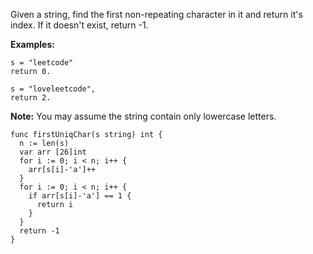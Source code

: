 Given a string, find the first non-repeating character in it and return it's index. If it doesn't exist, return -1.

**Examples:**
```
s = "leetcode"
return 0.

s = "loveleetcode",
return 2.
```
**Note:** You may assume the string contain only lowercase letters.

```golang
func firstUniqChar(s string) int {
  n := len(s)
  var arr [26]int
  for i := 0; i < n; i++ {
    arr[s[i]-'a']++
  }
  for i := 0; i < n; i++ {
    if arr[s[i]-'a'] == 1 {
      return i
    }
  }
  return -1
}
```
